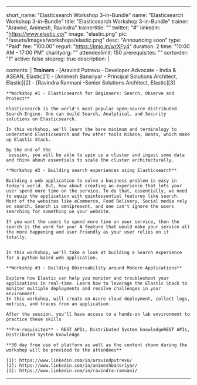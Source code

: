 ---

short_name: "Elasticsearch Workshop 3-in-Bundle"
name: "Elasticsearch Workshop 3-in-Bundle"
title: "Elasticsearch Workshop 3-in-Bundle"
trainer: "Aravind, Animesh, Ravindra"
trainertitle: ""
twitter: "#"
linkedin: "https://www.elastic.co/"
image: "elastic.png"
pic: "/assets/images/workshops/elastic.png"
desc: "Announcing soon"
type: "Paid"
fee: "100.00"
regurl: "https://imjo.in/wrXFy4"
duration: 2
time: "10:00 AM - 17:00 PM"
charityorg: ""
attendeelimit: 150
prerequisites: ""
sortorder: "1"
active: false
stopreg: true
description: |
    
    
contents: |
    **Trainers**
    - [Aravind Putrevu - Developer Advocate - India & ASEAN, Elastic][1]
    - [Animesh Bansriyar - Principal Solutions Architect, Elastic][2]
    - [Ravindra Ramnani -Senior Solutions Architect, Elastic][3]

    **Workshop #1 - Elasticsearch for Beginners: Search, Observe and Protect**

    Elasticsearch is the world's most popular open-source distributed Search Engine. One can build Search, Analytical, and Security solutions on Elasticsearch. 

    In this workshop, we'll learn the bare minimum and terminology to understand Elasticsearch and few other tools Kibana, Beats, which make up Elastic Stack. 

    By the end of the
     session, you will be able to spin up a cluster and ingest some data and think about essentials to scale the cluster architecturally. 

    **Workshop #2 - Building search experiences using Elasticsearch**

    Building a web application to solve a business problem is easy in today's world. But, how about creating an experience that lets your user spend more time on the service. To do that, essentially, we need to equip the application with quintessential features like search. Most of the websites like eCommerce, Food Delivery, Social media rely on search. Search is omnipresent, and one can't ignore the users searching for something on your website.

    If you want the users to spend more time on your service, then the search is the word for you! A feature that would make your service all the more happening and user friendly as your user relies on it totally.


    In this workshop, we'll take a look at building a Search experience for a python based web application. 

    **Workshop #3 - Building Observability around Modern Applications**

    Explore how Elastic can help you monitor and troubleshoot your applications in real-time. Learn how to leverage the Elastic Stack to monitor multiple deployments and resolve challenges in your environment. 
    In this workshop, will create an Azure cloud deployment, collect logs, metrics, and traces from an application. 

    After the session, you'll have access to a hands-on lab environment to practice these skills

    **Pre-requisites** - REST APIs, Distributed System knowledgeREST APIs, Distributed System knowledge

    **30 day free use of platform as well as the content shown during the workshop will be provided to the attendees**

    [1]: https://www.linkedin.com/in/aravindputrevu/
    [2]: https://www.linkedin.com/in/animeshbansriyar/
    [3]: https://www.linkedin.com/in/ravindra-ramnani/

---
